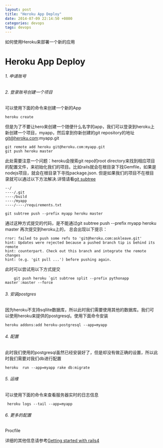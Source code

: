 ```yaml
---
layout: post
title: "Heroku App Deploy"
date: 2014-07-09 22:14:50 +0800
categories: devops
tags: devops
---
```


如何使用Heroku来部署一个新的应用

<!-- more -->

# Heroku App Deploy
###### 1. 申请账号
###### 2. 登录账号创建一个项目
可以使用下面的命令来创建一个新的App
```
heroku create
```
但是为了不要让hero来创建一个随便什么名字的app，我们可以登录到heroku上新创建一个项目，myapp，然后拿到你新创建的git repository的地址 git@heroku.com:myapp.git  

```
git remote add heroku git@heroku.com:myapp.git  
git push heroku master
```
此处需要注意一个问题：heroku会搜索git repo的root directory来找到相应项目的配置文件，来初始化我们的项目。比如rails就会在根目录下找Gemfile，如果是nodejs项目，就会在根目录下寻找package.json. 但是如果我们的项目不在根目录就可以通过以下方法解决.详情请看[git subtree](http://apenwarr.ca/log/?m=200904#30)

```
--/
----/.git
----/build
----/myapp
----/----/requirements.txt

git subtree push --prefix myapp heroku master
```
通过这种方式提交的代码，是不能通过git subtree push --prefix myapp heroku master 再次提交到heroku上的，
总会出现以下提示：

```
rror: failed to push some refs to 'git@heroku.com:askleave.git'
hint: Updates were rejected because a pushed branch tip is behind its remote
hint: counterpart. Check out this branch and integrate the remote changes
hint: (e.g. 'git pull ...') before pushing again.
```

此时可以尝试用以下方式提交

```
	git push heroku `git subtree split --prefix pythonapp master`:master --force
```

###### 3. 安装postgres
因为heroku不支持sqllite数据库，所以此时我们需要使用其他的数据库。我们可以使用heroku来提供的postgresql。使用下面命令安装

```
heroku addons:add heroku-postgresql --app=myapp
```
###### 4. 配置
此时我们使用的postgresql虽然已经安装好了，但是却没有做正确的设置，所以此时我们需要对我们db进行配置

```
heroku  run --app=myapp rake db:migrate
```

###### 5. 运维
可以使用下面的命令来查看服务器实时的日志信息
```
 heroku logs --tail --app=myapp
```

###### 6. 更多的配置
Procfile


详细的其他信息请参考[Getting started with rails4](https://devcenter.heroku.com/articles/getting-started-with-rails4)